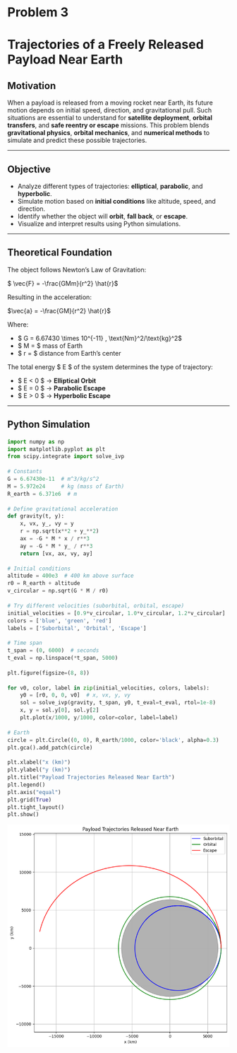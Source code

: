 # Problem 3

# Trajectories of a Freely Released Payload Near Earth

## Motivation

When a payload is released from a moving rocket near Earth, its future motion depends on initial speed, direction, and gravitational pull. Such situations are essential to understand for **satellite deployment**, **orbital transfers**, and **safe reentry or escape** missions. This problem blends **gravitational physics**, **orbital mechanics**, and **numerical methods** to simulate and predict these possible trajectories.

---

## Objective

- Analyze different types of trajectories: **elliptical**, **parabolic**, and **hyperbolic**.
- Simulate motion based on **initial conditions** like altitude, speed, and direction.
- Identify whether the object will **orbit**, **fall back**, or **escape**.
- Visualize and interpret results using Python simulations.

---

## Theoretical Foundation

The object follows Newton’s Law of Gravitation:

$
\vec{F} = -\frac{GMm}{r^2} \hat{r}$

Resulting in the acceleration:

$\vec{a} = -\frac{GM}{r^2} \hat{r}$

Where:

- $ G = 6.67430 \times 10^{-11} \, \text{Nm}^2/\text{kg}^2$
- $ M = $ mass of Earth
- $ r = $ distance from Earth’s center

The total energy $ E $ of the system determines the type of trajectory:

- $ E < 0 $ → **Elliptical Orbit**
- $ E = 0 $ → **Parabolic Escape**
- $ E > 0 $ → **Hyperbolic Escape**

---

## Python Simulation

```python
import numpy as np
import matplotlib.pyplot as plt
from scipy.integrate import solve_ivp

# Constants
G = 6.67430e-11  # m^3/kg/s^2
M = 5.972e24     # kg (mass of Earth)
R_earth = 6.371e6  # m

# Define gravitational acceleration
def gravity(t, y):
    x, vx, y_, vy = y
    r = np.sqrt(x**2 + y_**2)
    ax = -G * M * x / r**3
    ay = -G * M * y_ / r**3
    return [vx, ax, vy, ay]

# Initial conditions
altitude = 400e3  # 400 km above surface
r0 = R_earth + altitude
v_circular = np.sqrt(G * M / r0)

# Try different velocities (suborbital, orbital, escape)
initial_velocities = [0.9*v_circular, 1.0*v_circular, 1.2*v_circular]
colors = ['blue', 'green', 'red']
labels = ['Suborbital', 'Orbital', 'Escape']

# Time span
t_span = (0, 6000)  # seconds
t_eval = np.linspace(*t_span, 5000)

plt.figure(figsize=(8, 8))

for v0, color, label in zip(initial_velocities, colors, labels):
    y0 = [r0, 0, 0, v0]  # x, vx, y, vy
    sol = solve_ivp(gravity, t_span, y0, t_eval=t_eval, rtol=1e-8)
    x, y = sol.y[0], sol.y[2]
    plt.plot(x/1000, y/1000, color=color, label=label)

# Earth
circle = plt.Circle((0, 0), R_earth/1000, color='black', alpha=0.3)
plt.gca().add_patch(circle)

plt.xlabel("x (km)")
plt.ylabel("y (km)")
plt.title("Payload Trajectories Released Near Earth")
plt.legend()
plt.axis("equal")
plt.grid(True)
plt.tight_layout()
plt.show()
```

![Trajectories of a Freely Released Payload Near Earth](Gravitypr3.png)
